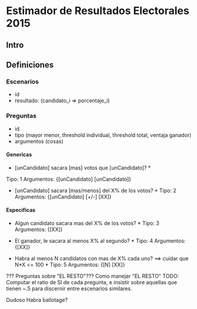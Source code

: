 Estimador de Resultados Electorales 2015
========================================

## Intro

## Definiciones

### Escenarios
- id
- resultado: (candidato_i => porcentaje_i)

### Preguntas
- id
- tipo (mayor menor, threshold individual, threshold total, ventaja ganador)
- argumentos (cosas)

#### Genericas
* [unCandidato] sacara [mas] votos que [unCandidato]? *

Tipo: 1
Argumentos: {[unCandidato] [unCandidato]}



* [unCandidato] sacara [mas/menos] del X% de los votos? *
Tipo: 2
Argumentos: {[unCandidato] [+/-] [XX]}

#### Especificas

* Algun candidato sacara mas del X% de los votos? *
Tipo: 3
Argumentos: {[XX]}


* El ganador, le sacara al menos X% al segundo? *
Tipo: 4
Argumentos: {[XX]}

* Habra al menos N candidatos con mas de X% cada uno? ==> cuidar que N\*X <= 100 *
Tipo: 5
Argumentos: {[N] [XX]}


??? Preguntas sobre "EL RESTO"???
Como manejar "EL RESTO"
TODO: Computar el ratio de SI de cada pregunta, e insistir sobre aquellas que tienen ~.5 para discernir entre escenarios similares.


Dudoso
Habra ballotage?

